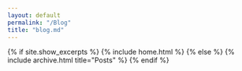 ```yaml
---
layout: default
permalink: "/Blog"
title: "blog.md"
---
```


{% if site.show_excerpts %}
  {% include home.html %}
{% else %}
  {% include archive.html title="Posts" %}
{% endif %}
